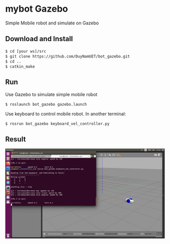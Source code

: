 # mybot Gazebo
Simple Mobile robot and simulate on Gazebo
## Download and Install 
```
$ cd [your ws]/src
$ git clone https://github.com/DuyNamUET/bot_gazebo.git
$ cd ..
$ catkin_make
```
## Run 
Use Gazebo to simulate simple mobile robot
```
$ roslaunch bot_gazebo gazebo.launch
```
Use keyboard to control mobile robot. In another terminal:
```
$ rosrun bot_gazebo keyboard_vel_controller.py
```
## Result
![bot_gazebo](images/bot_gazebo.png)